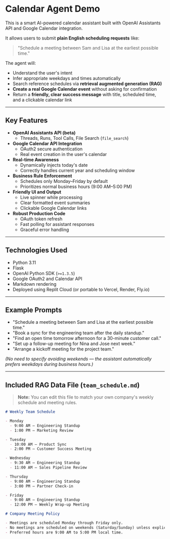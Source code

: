 # Calendar Agent Demo

This is a smart AI-powered calendar assistant built with OpenAI Assistants API and Google Calendar integration.

It allows users to submit **plain English scheduling requests** like:

> "Schedule a meeting between Sam and Lisa at the earliest possible time."

The agent will:
- Understand the user's intent
- Infer appropriate weekdays and times automatically
- Search reference schedules via **retrieval augmented generation (RAG)**
- **Create a real Google Calendar event** without asking for confirmation
- Return a **friendly, clear success message** with title, scheduled time, and a clickable calendar link

---

## Key Features

- **OpenAI Assistants API (beta)**
  - Threads, Runs, Tool Calls, File Search (`file_search`)
- **Google Calendar API Integration**
  - OAuth2 secure authentication
  - Real event creation in the user's calendar
- **Real-time Awareness**
  - Dynamically injects today's date
  - Correctly handles current year and scheduling window
- **Business Rule Enforcement**
  - Schedules only Monday–Friday by default
  - Prioritizes normal business hours (9:00 AM–5:00 PM)
- **Friendly UI and Output**
  - Live spinner while processing
  - Clear formatted event summaries
  - Clickable Google Calendar links
- **Robust Production Code**
  - OAuth token refresh
  - Fast polling for assistant responses
  - Graceful error handling

---

## Technologies Used

- Python 3.11
- Flask
- OpenAI Python SDK (`>=1.3.5`)
- Google OAuth2 and Calendar API
- Markdown rendering
- Deployed using Replit Cloud (or portable to Vercel, Render, Fly.io)

---

## Example Prompts

- "Schedule a meeting between Sam and Lisa at the earliest possible time."
- "Book a sync for the engineering team after the daily standup."
- "Find an open time tomorrow afternoon for a 30-minute customer call."
- "Set up a follow-up meeting for Nina and Jose next week."
- "Arrange a kickoff meeting for the project team."

_(No need to specify avoiding weekends — the assistant automatically prefers weekdays during business hours.)_

---

## Included RAG Data File (`team_schedule.md`)

> **Note:** You can edit this file to match your own company's weekly schedule and meeting rules.

```markdown
# Weekly Team Schedule

- Monday
  - 9:00 AM – Engineering Standup
  - 1:00 PM – Marketing Review

- Tuesday
  - 10:00 AM – Product Sync
  - 2:00 PM – Customer Success Meeting

- Wednesday
  - 9:30 AM – Engineering Standup
  - 11:00 AM – Sales Pipeline Review

- Thursday
  - 9:00 AM – Engineering Standup
  - 3:00 PM – Partner Check-in

- Friday
  - 9:00 AM – Engineering Standup
  - 12:00 PM – Weekly Wrap-up Meeting

# Company Meeting Policy

- Meetings are scheduled Monday through Friday only.
- No meetings are scheduled on weekends (Saturday/Sunday) unless explicitly requested.
- Preferred hours are 9:00 AM to 5:00 PM local time.
